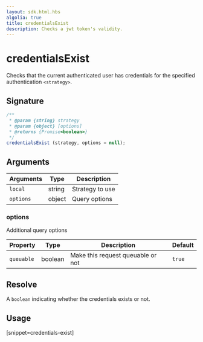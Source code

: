 ```yaml
---
layout: sdk.html.hbs
algolia: true
title: credentialsExist
description: Checks a jwt token's validity.
---
```


# credentialsExist

Checks that the current authenticated user has credentials for the specified authentication `<strategy>`.

## Signature

```javascript
/**
 * @param {string} strategy
 * @param {object} [options]
 * @returns {Promise<boolean>}
 */
credentialsExist (strategy, options = null);
```

## Arguments

| Arguments    | Type    | Description
|--------------|---------|-------------
| `local` | string | Strategy to use
| `options` | object | Query options

### **options**

Additional query options

| Property     | Type    | Description                       | Default |
| ---------- | ------- | --------------------------------- | ------- |
| `queuable` | boolean | Make this request queuable or not | `true`  |


## Resolve

A `boolean` indicating whether the credentials exists or not.

## Usage

[snippet=credentials-exist]
